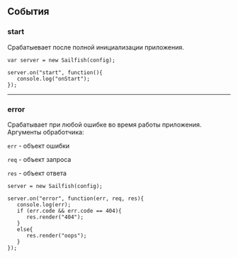 ## События

### start

Срабатыевает после полной инициализации приложения.

    var server = new Sailfish(config);

    server.on("start", function(){
       console.log("onStart");
    });

***
### error

Срабатывает при любой ошибке во время работы приложения. Аргументы обработчика:

`err` - объект ошибки

`req` - объект запроса

`res` - объект ответа

    server = new Sailfish(config);

    server.on("error", function(err, req, res){
       console.log(err);
       if (err.code && err.code == 404){
          res.render("404");
       }
       else{
          res.render("oops");
       }
    });